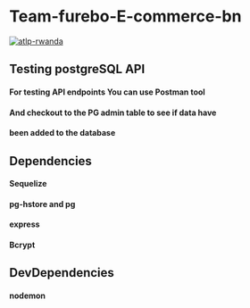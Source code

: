 # Team-furebo-E-commerce-bn
[![atlp-rwanda](https://circleci.com/gh/atlp-rwanda/Team-furebo-E-commerce-bn.svg?style=svg)](https://app.circleci.com/pipelines/github/atlp-rwanda)

## Testing postgreSQL API

#### For testing API endpoints You can use Postman tool 
#### And checkout to the PG admin table to see if data have 
#### been added to the database

## Dependencies

#### Sequelize
#### pg-hstore and pg
#### express
#### Bcrypt

## DevDependencies

#### nodemon
